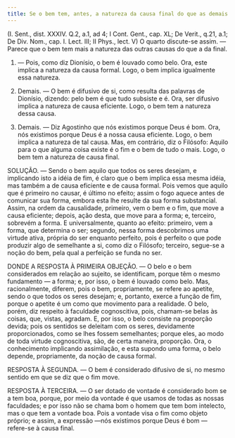 ```yaml
---
title: Se o bem tem, antes, a natureza da causa final do que as demais causas
---
```


(I. Sent., dist. XXXIV. Q.2, a.1, ad 4; I Cont. Gent., cap. XL; De Verit., q.21, a.1; De Div. Nom., cap. I. Lect. III; II Phys., lect. V)
  O quarto discute-se assim. — Parece que o bem tem mais a natureza das outras causas do que a da final.  

1. — Pois, como diz Dionísio, o bem é louvado como belo. Ora, este implica a natureza da causa formal. Logo, o bem implica igualmente essa natureza.  

2. Demais. — O bem é difusivo de si, como resulta das palavras de Dionísio, dizendo: pelo bem é que tudo subsiste e é. Ora, ser difusivo implica a natureza de causa eficiente. Logo, o bem tem a natureza dessa causa.  

3. Demais. — Diz Agostinho que nós existimos porque Deus é bom. Ora, nós existimos porque Deus é a nossa causa eficiente. Logo, o bem implica a natureza de tal causa.  Mas, em contrário, diz o Filósofo: Aquilo para o que alguma coisa existe é o fim e o bem de tudo o mais. Logo, o bem tem a natureza de causa final.  

SOLUÇÃO. — Sendo o bem aquilo que todos os seres desejam, e implicando isto a idéia de fim, é claro que o bem implica essa mesma idéia, mas também a de causa eficiente e de causa formal. Pois vemos que aquilo que é primeiro no causar, é último no efeito; assim o fogo aquece antes de comunicar sua forma, embora esta lhe resulte da sua forma substancial. Assim, na ordem da causalidade, primeiro, vem o bem e o fim, que move a causa eficiente; depois, ação desta, que move para a forma; e, terceiro, sobrevém a forma. E universalmente, quanto ao efeito: primeiro, vem a forma, que determina o ser; segundo, nessa forma descobrimos uma virtude ativa, própria do ser enquanto perfeito, pois é perfeito o que pode produzir algo de semelhante a si, como diz o Filósofo; terceiro, segue-se a noção do bem, pela qual a perfeição se funda no ser.  

DONDE A RESPOSTA À PRIMEIRA OBJEÇÃO. — O belo e o bem considerados em relação ao sujeito, se identificam, porque têm o mesmo fundamento — a forma; e, por isso, o bem é louvado como belo. Mas, racionalmente, diferem, pois o bem, propriamente, se refere ao apetite, sendo o que todos os seres desejam; e, portanto, exerce a função de fim, porque o apetite é um como que movimento para a realidade. O belo, porém, diz respeito à faculdade cognoscitiva, pois, chamam-se belas às coisas, que, vistas, agradam. E, por isso, o belo consiste na proporção devida; pois os sentidos se deleitam com os seres, devidamente proporcionados, como se lhes fossem semelhantes; porque eles, ao modo de toda virtude cognoscitiva, são, de certa maneira, proporção. Ora, o conhecimento implicando assimilação, e esta supondo uma forma, o belo depende, propriamente, da noção de causa formal.  

RESPOSTA À SEGUNDA. — O bem é considerado difusivo de si, no mesmo sentido em que se diz que o fim move. 

RESPOSTA À TERCEIRA. — O ser dotado de vontade é considerado bom se a tem boa, porque, por meio da vontade é que usamos de todas as nossas faculdades; e por isso não se chama bom o homem que tem bom intelecto, mas o que tem a vontade boa. Pois a vontade visa o fim como objeto próprio; e assim, a expressão —nós existimos porque Deus é bom — refere-se à causa final.